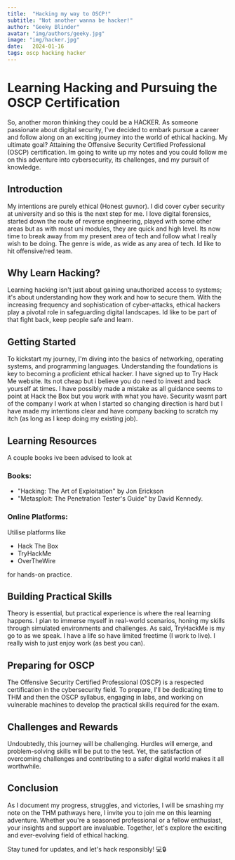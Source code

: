 ```yaml
---
title:  "Hacking my way to OSCP!"
subtitle: "Not another wanna be hacker!"
author: "Geeky Blinder"
avatar: "img/authors/geeky.jpg"
image: "img/hacker.jpg"
date:   2024-01-16
tags: oscp hacking hacker
---
```


# Learning Hacking and Pursuing the OSCP Certification

So, another moron thinking they could be a HACKER. As someone passionate about digital security, I've decided to embark pursue a career and follow along on an exciting journey into the world of ethical hacking. 
My ultimate goal? Attaining the Offensive Security Certified Professional (OSCP) certification. 
Im going to write up my notes and you could follow me on this adventure into cybersecurity, its challenges, and my pursuit of knowledge.

## Introduction

My intentions are purely ethical (Honest guvnor). 
I did cover cyber security at university and so this is the next step for me. I love digital forensics, started down the route of reverse engineering, played with some other areas but as with most uni modules, they are quick and high level. 
Its now time to break away from my present area of tech and follow what I really wish to be doing. The genre is wide, as wide as any area of tech. Id like to hit offensive/red team.

## Why Learn Hacking?

Learning hacking isn't just about gaining unauthorized access to systems; it's about understanding how they work and how to secure them. With the increasing frequency and sophistication of cyber-attacks, ethical hackers play a pivotal role in safeguarding digital landscapes.
Id like to be part of that fight back, keep people safe and learn.

## Getting Started

To kickstart my journey, I'm diving into the basics of networking, operating systems, and programming languages. Understanding the foundations is key to becoming a proficient ethical hacker.
I have  signed up to Try Hack Me website. Its not cheap but i believe you do need to invest and back yourself at times. I have possibly made a mistake as all guidance seems to point at Hack the Box but you work with what you have. Security wasnt part of the company I work at when I started so changing direction is hard but I have made my intentions clear and have company backing to scratch my itch (as long as I keep doing my existing job).

## Learning Resources

A couple books ive been advised to look at
### Books: 
- "Hacking: The Art of Exploitation" by Jon Erickson
- "Metasploit: The Penetration Tester's Guide" by David Kennedy.

### Online Platforms: 
Utilise platforms like 
- Hack The Box
- TryHackMe
- OverTheWire 

for hands-on practice.

## Building Practical Skills

Theory is essential, but practical experience is where the real learning happens. I plan to immerse myself in real-world scenarios, honing my skills through simulated environments and challenges.
As said, TryHackMe is my go to as we speak. I have a life so have limited freetime (I work to live). I really wish to just enjoy work (as best you can).

## Preparing for OSCP

The Offensive Security Certified Professional (OSCP) is a respected certification in the cybersecurity field. To prepare, I'll be dedicating time to THM and then the OSCP syllabus, engaging in labs, and working on vulnerable machines to develop the practical skills required for the exam.

## Challenges and Rewards

Undoubtedly, this journey will be challenging. Hurdles will emerge, and problem-solving skills will be put to the test. Yet, the satisfaction of overcoming challenges and contributing to a safer digital world makes it all worthwhile.

## Conclusion

As I document my progress, struggles, and victories, I will be smashing my note on the THM pathways here, I invite you to join me on this learning adventure. Whether you're a seasoned professional or a fellow enthusiast, your insights and support are invaluable. Together, let's explore the exciting and ever-evolving field of ethical hacking.

Stay tuned for updates, and let's hack responsibly! 💻🔒